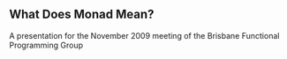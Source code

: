 What Does Monad Mean?
---------------------

A presentation for the November 2009 meeting of the Brisbane Functional Programming Group

